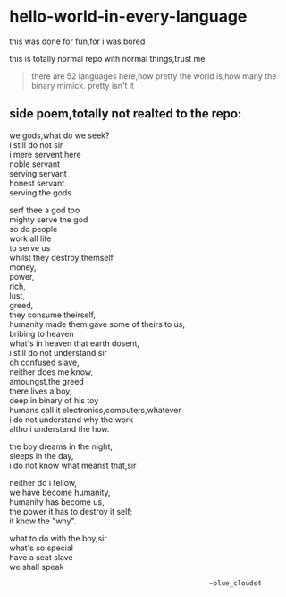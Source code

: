 # hello-world-in-every-language
this was done for fun,for i was bored

this is totally normal repo with normal things,trust me
> there are 52 languages here,how pretty the world is,how many the binary mimick. pretty isn't it

## side poem,totally not realted to the repo:

we gods,what do we seek?
<br>
i still do not sir
<br>
i mere servent here
<br>
noble servant
<br>
serving servant
<br>
honest servant
<br>
serving the gods


serf thee a god too
<br>
mighty serve the god
<br>
so do people
<br>
work all life
<br>
to serve us
<br>
whilst they destroy themself
<br>
money,
<br>
power,
<br>
rich,
<br>
lust,
<br>
greed,
<br>
they consume theirself,
<br>
humanity made them,gave some of theirs to us,
<br>
bribing to heaven
<br>
what's in heaven that earth dosent,
<br>
i still do not understand,sir
<br>
oh confused slave,
<br>
neither does me know,
<br>
amoungst,the greed
<br>
there lives a boy,
<br>
deep in binary of his toy
<br>
humans call it electronics,computers,whatever
<br>
i do not understand why the work 
<br>
altho i understand the how.


the boy dreams in the night,
<br>
sleeps in the day,
<br>
i do not know what meanst that,sir


neither do i fellow,
<br>
we have become humanity,
<br>
humanity has become us,
<br>
the power it has to destroy it self;
<br>
it know the "why".


what to do with the boy,sir
<br>
what's so special
<br>
have a seat slave
<br>
we shall speak


                                                      ~blue_clouds4
